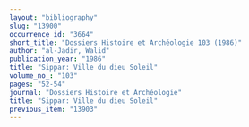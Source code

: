 ```yaml
---
layout: "bibliography"
slug: "13900"
occurrence_id: "3664"
short_title: "Dossiers Histoire et Archéologie 103 (1986)"
author: "al-Jadir, Walid"
publication_year: "1986"
title: "Sippar: Ville du dieu Soleil"
volume_no_: "103"
pages: "52-54"
journal: "Dossiers Histoire et Archéologie"
title: "Sippar: Ville du dieu Soleil"
previous_item: "13903"
---
```

